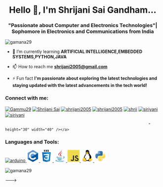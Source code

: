 <h1 align="center">Hello 👋, I'm Shrijani Sai Gandham...</h1>
<h3 align="center">"Passionate about Computer and Electronics Technologies"| Sophomore in Electronics and Communications from India</h3>

<p align="left"> <img src="https://komarev.com/ghpvc/?username=gamana29&label=Profile%20views&color=0e75b6&style=flat" alt="gamana29" /> </p>

- 🌱 I’m currently learning **ARTIFICIAL INTELLIGENCE,EMBEDDED SYSTEMS,PYTHON,JAVA**

- 📫 How to reach me **shrijani2005@gmail.com**

- ⚡ Fun fact **I'm passionate about exploring the latest technologies and staying updated with the latest advancements in the tech world!**

<h3 align="left">Connect with me:</h3>
<p align="left">
<a href="https://x.com/Gammu29" target="blank"><img align="center" src="https://raw.githubusercontent.com/rahuldkjain/github-profile-readme-generator/master/src/images/icons/Social/twitter.svg" alt="Gammu29" height="30" width="40" /></a>
<a href="https://www.linkedin.com/in/shrijani-gandham-b02902289/" target="blank"><img align="center" src="https://raw.githubusercontent.com/rahuldkjain/github-profile-readme-generator/master/src/images/icons/Social/linked-in-alt.svg" alt="Shrijani Sai" height="30" width="40" /></a>
<a href="https://www.codechef.com/users/shrijani2005" target="blank"><img align="center" src="https://cdn.jsdelivr.net/npm/simple-icons@3.1.0/icons/codechef.svg" alt="shrijani2005" height="30" width="40" /></a>
<a href="https://www.hackerrank.com/profile/shrijani2005" target="blank"><img align="center" src="https://raw.githubusercontent.com/rahuldkjain/github-profile-readme-generator/master/src/images/icons/Social/hackerrank.svg" alt="shrijani2005" height="30" width="40" /></a>
<a href="https://codeforces.com/profile/shrii" target="blank"><img align="center" src="https://raw.githubusercontent.com/rahuldkjain/github-profile-readme-generator/master/src/images/icons/Social/codeforces.svg" alt="shrii" height="30" width="40" /></a>
<a href="https://leetcode.com/u/siriyani/" target="blank"><img align="center" src="https://raw.githubusercontent.com/rahuldkjain/github-profile-readme-generator/master/src/images/icons/Social/leet-code.svg" alt="siriyani" height="30" width="40" /></a>
<a href="https://www.hackerearth.com/@shrijani2005" target="blank"><img align="center" src="https://raw.githubusercontent.com/rahuldkjain/github-profile-readme-generator/master/src/images/icons/Social/hackerearth.svg" alt="siriyani" height="30" width="40" /></a>
                                                                     
                                                                     
                                                                     
                                                                     
                                                                     
                                                                     
                                                                     
                                                                     
                                                                     
                                                                     
                                                                     
                                                                     
                                                                     
                                                                     
                                                                     
                                                                     
                                                                     
                                                                     
                                                                     " height="30" width="40" /></a>
</p>
<h3 align="left">Languages and Tools:</h3>
<p align="left"> <a href="https://www.arduino.cc/" target="_blank" rel="noreferrer"> <img src="https://cdn.worldvectorlogo.com/logos/arduino-1.svg" alt="arduino" width="40" height="40"/> </a> <a href="https://www.cprogramming.com/" target="_blank" rel="noreferrer"> <img src="https://raw.githubusercontent.com/devicons/devicon/master/icons/c/c-original.svg" alt="c" width="40" height="40"/> </a> <a href="https://www.w3schools.com/css/" target="_blank" rel="noreferrer"> <img src="https://raw.githubusercontent.com/devicons/devicon/master/icons/css3/css3-original-wordmark.svg" alt="css3" width="40" height="40"/> </a> <a href="https://www.java.com" target="_blank" rel="noreferrer"> <img src="https://raw.githubusercontent.com/devicons/devicon/master/icons/java/java-original.svg" alt="java" width="40" height="40"/> </a> <a href="https://developer.mozilla.org/en-US/docs/Web/JavaScript" target="_blank" rel="noreferrer"> <img src="https://raw.githubusercontent.com/devicons/devicon/master/icons/javascript/javascript-original.svg" alt="javascript" width="40" height="40"/> </a> <a href="https://www.linux.org/" target="_blank" rel="noreferrer"> <img src="https://raw.githubusercontent.com/devicons/devicon/master/icons/linux/linux-original.svg" alt="linux" width="40" height="40"/> </a> <a href="https://www.python.org" target="_blank" rel="noreferrer"> <img src="https://raw.githubusercontent.com/devicons/devicon/master/icons/python/python-original.svg" alt="python" width="40" height="40"/> </a> </p>

<p><img align="center" src="https://github-readme-stats.vercel.app/api/top-langs?username=gamana29&show_icons=true&locale=en&layout=compact" alt="gamana29" /></p>
--->
